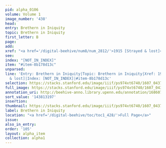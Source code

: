```yaml
---
pid: alpha_0106
volume: Volume 1
image_number: '438'
head:
entry: Brethern in Iniquity
topic: Brethern in Iniquity
first_letter: B
page:
add:
xref: "<a href='/digital-beehive/num8/num_2812/'>1915 [Strayed & lost]</a>"
see:
index: "[NOT_IN_INDEX]"
item: "#item-8b178d13c"
unparsed:
line: 'Entry: Brethern in Iniquity|Topic: Brethern in Iniquity|Xref: 1915 [Strayed
  & lost]|Index: [NOT_IN_INDEX]|#item-8b178d13c'
selection: https://stacks.stanford.edu/image/iiif/ps974xt6740/1607_0437/842,3197,2937,284/full/0/default.jpg
full_image: https://stacks.stanford.edu/image/iiif/ps974xt6740/1607_0437/full/full/0/default.jpg
annotation_uri: http://beehive-anno.library.upenn.edu/annotation/1686073878517
sort_value: '143813197'
insertion:
thumbnail: https://stacks.stanford.edu/image/iiif/ps974xt6740/1607_0437/842,3197,600,180/250,/0/default.jpg
label: Brethern in Iniquity
location: "<a href='/digital-beehive/toc/toc1_428/'>Full Page</a>"
issue:
also_in_entry:
order: '105'
layout: alpha_item
collection: alpha1
---
```

